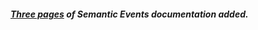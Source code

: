 ﻿<div class="news-article">

##### [Three pages](../paradigms/semantic-events/introduction.md) of Semantic Events documentation added.

</div>